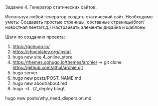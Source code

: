 Задание 4. Генератор статических сайтов.

Используя любой генератор создать статический сайт.
Необходимо уметь:
Cоздавать простые страницы, составные страницы(блог/новостная лента/т.д.)
Настраивать элементы дизайна и шаблоны


Шаги по созданию проекта:
1) https://gohugo.io/
2) https://chocolatey.org/install
3) hugo new site 4_online_store
4) https://themes.gohugo.io/themes/archie/ → git clone https://github.com/athul/archie.git
5) hugo server
6) hugo new posts/POST_NAME.md
7) hugo new about/about.md
8) hugo -d ..\2_deploy.blog\

hugo new posts/why_need_dispersion.md



